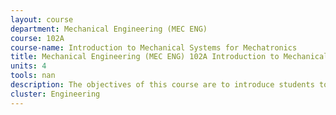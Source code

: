 ```yaml
---
layout: course 
department: Mechanical Engineering (MEC ENG)
course: 102A
course-name: Introduction to Mechanical Systems for Mechatronics
title: Mechanical Engineering (MEC ENG) 102A Introduction to Mechanical Systems for Mechatronics
units: 4
tools: nan
description: The objectives of this course are to introduce students to modern experimental techniques for mechanical engineering, and to improve students' written and oral communication skills. Students will be provided exposure to, and experience with, a variety of sensors used in mechatronic systems including sensors to measure temperature, displacement, velocity, acceleration and strain. The role of error and uncertainty in measurements and analysis will be examined. Students will also be provided exposure to, and experience with, using commercial software for data acquisition and analysis. The role and limitations of spectral analysis of digital data will be discussed.
cluster: Engineering
---
```

